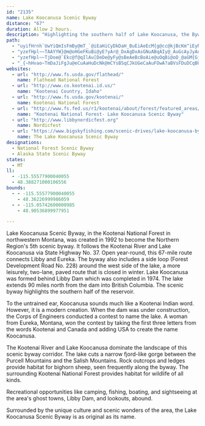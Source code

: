 ```yaml
---
id: "2135"
name: Lake Koocanusa Scenic Byway
distance: "67"
duration: Allow 2 hours.
description: "Highlighting the southern half of Lake Koocanusa, the Byway connects the towns of Libby and Eureka along U.S. 37."
path:
  - "uyifHrnh`UwYiQmIsFmBy@mT_`@iEaHiCyDkDaH_BuEiAeEcM{g@cc@kjBcKm^iEyNyBaJaEya@_A_F_AyDwCqIgBqHoGuf@YyEyBci@C}Bh@cQE{C_BsWYaGCyCRwCrAaK~BoZ^kCpAcFlAsCxKsPnAsAtImHnBoBf[sTpEmChBuAdC_BfDsAvD_AdC[xm@ZlJWvFs@~PsErCiAxA}@vBaBzLsKjPwL`]iYfC{B`CiDnCgG|GsSl@}BZ{AXeBjCiTdBmLhFgXb@}C`@mFlBm^b@yFp@aEjB_HrFuMxBaGrAsErAaGtCeQfSetAl@mG`@}KFgBCiE]eO_@eGaAiIgD{Om@yDe@sFy@qOy@eIcAwFuAeGcK}^wAoHWsBqAkg@WsC]aCaCgNMmHLmCjD_XhAyK^{E"
  - "yzefHpl~~TAAYYW}@m@oHGeFKuBi@yE?yAr@_DxAgDxAsGNuABqAIy@_AuGcAyJyAoFcD_BaIgC_M_FmHeDaGcFeAi@eBJiF|Aa@Nc@j@YKOa@cG~BoB`AwDfC}BpBaKxSgD|HsCfEcAl@{Al@}C^uJVgCOkC{@eBmAkEeE_RcPqA}@a@M{@EkEJcASyA}@u@}@m@oAeAmD}@{Ae@WgFSoAs@eAaAmBqA}@MeE~@eA@{@GqDqAa@?c@Py@?mCm@uDSgFu@wFM_Dj@aDrAo@Do@Wc@g@c@aBUkA_@q@kAOm@Xm@r@yBzCk@^s@LcAO_QmHcAKsB@sD~@mADiCs@o@s@o@sAe@_BOyACqBTiGAa@S}@Sa@uByC_@]sAi@i@e@cBcCu@a@q@PkCrB}CdAcBFoAY_Aq@cBaBOEs@@cFbBgD`@y@\\eAx@y@`As@fAyDxIy@lAuA^gAS_@Sy@eAgAaEuAsBy@s@sIwEyAgAu@gA}@}BgAoE]m@q@]aBD_D\\sCh@mFpCcFxAaDlAoAxAmCfBkCp@wAj@_GhE{EfBiBjB}A~C{@hCy@bFOnETdHIlAY`As@~@o@Vq@@m@SYYYk@_@oAsAaIe@eB[q@k@g@kAcAyGaCaCe@sAAcDZqJlBuMpEsA^wHfAuCdA{C`BoDlDwApBcHlLgAzAm@l@wAv@k@LwBDm@Ku@S_B{Ao@w@gAeCe@iEe@_J]aCqBaGkAwBuLePcD_EiCsDgD_EiBeBuCyBuLqHaIkGkHsG{@{@gA{A_FeKsOgJyBgAcDeAmHmB}Aq@s@g@sCqCoEsCwDgAcHoAwQ@gJ^iQDoQgBaACeCR_A\\qAl@eGrEmA^mDXcDjAyE|E_AHgBKwGgC}CeDy@sAaBaEeDaHcFmLk@qBaB{KO{A{@iF_EgNqA}DcBaEiAaC}BkDq@uAw@aCcAaHkAgSy@gHcA{GUcAy@oBiAmAo@_@eOmB_IwBgDmAoBQcHXoFIoCqA_C_CmBkCkBiEgAmAu@k@}A]yECaDr@mDnA_CpAoDrDi@xAc@nBQhCGtFFrDPlCCfCYrCiA~D{ClI{BbJkJdj@e@lAe@l@c@^e@LsAHuAq@a@Ew@gCsC{Nq@{DOkCBmBh@sDf@gB|@qBr@uCh@_DNwAN{D@aBK_Ei@eFyA}Eu@sBgCgEqBwDWy@]gBK_AEeCN{LAuAWqFo@cEgEgOwDaQU{BI{Do@sIoAyLc@qGEwCBaB|@cWP{Bn@sDbAqCzAyCv@{BH_ACs@S_AWq@m@s@_Ag@{FeCsGyBy@{@Se@Ec@HaEIuAMu@g@mAY_@wCmBsE{EcB_B[w@My@K}FMeAUm@o@s@_@QiAG{Kn@yA?}AUuAo@{HqFyEqDwB_CoAgB_@y@Ik@C_AL_A`@uAf@m@XO|GyAh@g@Xe@Jm@Hk@Ay@WaAi@s@iAk@kCy@}@E}@FcObDaRzAiCbAaCb@iGr@gIJeKpAiR~CqGrCmEfCeA~@mCrCy@fAe@fAcApE]x@gC~Aq@t@Uj@YxA[jCS^_@TyAd@]V_DtFm@fAWhAWtE_@lAiA~@oAr@c@~@Uf@ObA[fFg@x@cCnBs@~AeA`DYjAI~@UtFO|@g@t@{A~@o@n@s@fAKXmAfFmCjEiE|IcAxAiCpBuLbIgAlA{@~A_B`CmUbYcAbB_ArBc@lBy@tNWzCWdAsArCcAz@eA\\wVJiAH}@VqB`AmFrF_K`MwGdGgG|I_CrC}BjBsGdCwA~@gGnFiErG_A~@q@XmAFq@PiAr@iBrBcB~C}Tzg@oApDk@zBwAnJu@xAc@Pq@LuEu@_BIa@Hw@`@_A~@qK|TaDrLeAfCa@~AQ`BKlBS~@e@lAo@dAq@pBU~BOnCkAzF]dGWlAyArEOlAClCJfB?~A]jA_@`@_Bd@kArAaDfKy@fDOdA?xAO|Ag@`Aq@z@eA~C{C~Jy@rByA~BoJ~Lq@pAYx@IrDq@xAWXYDkDEuA~@mFrGoB`DcBxDeAzAwUlP_ElBsAd@wG`BiDf@kCGwHu@cEBk`@xKo@^wAjB_@fAY~AGtBCxH_@xCY`Ai@dAwApAu@`@sBD_@GaNsJsCeAiAUcBImDVsCz@_PfK}BjAi@RyALyAOuAw@mAgAsAyBk@}BgDwSu@gCiAsB}CeC{FaD_Ay@y@_BmD{Hy@yAyAsAoAs@oLqAyBGaO^eKSwBl@qAKc@SeAkAi@[mEcA}AM_NV_AEiB]s@Yu@k@yBsCu@iBc@_CYeAc@_AsB{CiDyBgCwAyAIgH`@iAL_DlA}@Ju@EmCy@iAMo@W}AaAaK{H{Ae@uIEuLrBoAPm@Ew@SgEsCwDcAmEoBgLsAsDYaACwJb@cAIiLj@mKv@yB@sDa@mHFkNdEgB`AcBxAy@lAm@rA_B|EaJvP{BnJS\\mEbHyAdBgFpCsAnAi@x@u@dBw@xByFdUc@pE_BhVm@nFu@zDcAdC_DrDqE`Ee@dBs@xEeAtEmAxDoB~Eg@l@{@`@u@GgAm@Uq@S_ClBcKb@uJx@kG~BwLlBeH^mCJ{DeA}Z?kETuDfGwr@HqDI{Du@yIwBcMmAyF{@aHAeFPuG_@{HUkBm@_CwD}FeB}AaFiDsE}DuNoMmM{KgDsBaCe@iCAo@RsAr@{FpF_DrBmBf@uB?gALeBv@sAlAiBfCaCjCsItKi@x@yAfCi@vAq@bAkGvHmBlBeAx@gGrDyC`C}A`BuFxH}A~AkBjAgIlDcBl@oD^gBCeD{@aC{AoCkCgDsBuJ}AcImCsAA}DX{ASqB}@uAuAa@s@oD_KmA_CWa@sBkAiTaEaCY{HWoASkPsDuIS{CXqE?sAU_Bk@sA}@cBgBe@g@o@qAcAsCo@sCw@{GiA{Ck@w@sAkAmA[eEg@g@Oy@g@_D{EuKuQwBaDu@k@gFwBoDgB}B_B}B{Dk@kAaF{OiBqHs@eBk@y@mCqBmEgAyAy@y@eAi@[y@Ww@?y@PeBrBuAz@y@Hm@UU[c@gAIm@Bk@xAmEXsHDsDGgBc@mBsBmD_LsNsA{ByDgLsCaGyAsD_@sBS_JKu@Qc@uAeBuAsCYgAw@uF_@gBdHoRnNe_@dAeC"
  - "yzefHpl~~TjDoe@`Ekc@f@qIlAu[DeDe@yFy@sBeAeBcBoAie@uOqBi@oD_@aGM{Gj@s_@~HwA@iAMmDkBi@m@eBqCkMkU}AyBi@m@y@e@mC}@wCJkCr@cC~@yCp@aDRcAG_C_@sBy@cD_BuNgG}Bm@mFq@cFK}DD}c@jEoDQsAa@cE}BkDoDoDqFmKaJ{D}EiEkGuKaMyEuGgEgHcAaAs@k@q@]gCu@aGs@eBq@sAw@yAoA}AkBmAyBaBgEqDmK_AoBcBeCcCyEk@gBY{Ai@}FIoBk@gDgBsDuAsAo@c@gBYcAFmAVkAl@}DxE}B`C}JjI_AnAcAhBaD|H_BdCoArAmBlAmDbBuAZ}Aj@iCdBwF`GcEtDmAx@oC~AgCdAoCf@qEFuAMsDkA{JgGuH{FyDyDm\\ga@{HgKcC_EcDwHgB_F_AmBgCqDwBgBwC{AiBqAuKiGcBkAiBmBqEeGyCuH_ByHi@uG_A}Uq@aEe@eB_AqBiC}Dmb@em@uC{B}Aw@iCa@gCE}@JoCf@eBx@mA`AmC~Dq@vAi@`BwDtNeAxCmBxC}AnBoC|BqAx@kC~@aEXwCIk\\oD_Hg@kZmD}E]kCe@wAy@sBsByBsEmD}Ps@mCo@}AcAiAkAcAg@SuB[_BHaBh@uAtA}@|Ae@rAi@nBuBzM}AlIcAvCcBfCcCdAsBIoASoAm@gGaF{BwBaBcCyNaWiEaGkFgGoDoFmEwHyAyAgBeA_Ci@yBeAcEyAyMaGcCc@cDNsD?aBUq@]cC}CsDoIiAqDgCqKyCqIYyAUuBIgCN_MScEc@kD_Gq]eAoJqFe}@o@sIsBiPgDcTu@mDy@eD}A_D_A_By@gAy@u@eBqAwAs@wD]_BAiAJsBl@_DdB}AxAoMxQuDdEgBdAo@FsBG}Aq@_AaAeBsCsCaHgAqAeAy@mIaFwBkBqGwGyEeEoBqAaGgCiGgEwBq@y@GkIK}CJqCj@oHbDaCv@wJ~AqHl@iTdAwDf@uAVoHlCqMnFmCn@oC@yBYaFSeBLgV~EeEf@yIr@iCd@w@R}@j@aBxAe@l@wDdHkBhEaApA}A`AuA^oA?mAMiAq@{AuAmAgCmFmP}@mBoAyA{A_AgAS_B?gAR_Af@iAdAcBdCg@rAm@jDOrBMfH[jGwBxRUfDI~Da@vLg@vQiAdNo@zEk@tDuAjGiGdU{Jfi@y@hCu@fBsArBqHbIgF`JcE~FaL|K}HdEcBrAmQlUwHfFkAhAoPxT_EzCmJ`DcC~A{LbTyClHyAjCkIpMoBlD}CdEkArAsJ|HcF~G_Q`XyChF_`@p}@cDzIwYhaAsB|FsBdEsC`H{@~CqE|R}ApDyLnLsFjKu@jA}G~EkLzGgI`HiAr@w@P_AD}BWyC{@cHyCwA_@iRaCkQyEgBScEWwXfFaL^sBQ_MmCeQcEmDiAuBGeNfAcUs@qDa@uCmAmBkAiCyBeCyCcIoLyBgCy@q@y@YyAWyOg@qOSgIm@oj@eGiDUwHCeHSeJKkHd@sBY{\\oLcDYwCKcIRcJDaPr@q@JeJnEcB^aDB_DWmBa@u@q@i@s@s@{AiAwD_BsDyAuA{@e@gDk@mBm@wAw@{@u@iCeD{FuFyEeEoBmAoDe@}A_@aAe@_Ay@}FuImUuT}F{F}HoIwD_G}CoG}AmBkCqAwA?wALu@VcCtAoA|Aa@x@gA`DmB`K_BxEsBtDsDjDcDtBcLpFeBf@cBLqBE_JiA}BHoFdBwBjAmCdBeFfFkCtD{KzP}EnEiDvBoB~@{@TkCXmBGiD{@yEsCmRgNqDeA{LAmDT_D~@iN~G}Aj@aANsCKy@S}BgBgC_DoCoCcEsCiEmB_IwAyBsAoC_DaE{GiGmMaTg`@yD{F}EmFcBeC{JcSaJoOuCuE}AcAgGsBiB_B}@uA_CyFuDcPqAsEgC_HkHuPe@aAoAmA}GqDi@g@}BmD"
  - "_{~hHvao~TmDaJiFgJu@eCuAaHuDcNk@mCYsBSqCJkUGeCaAuFOwA?aBVsFDuDCqBU_BYcBiG{O]wAcBgJc@uAeAwAeAaAqAe@mAGuADyA`@_BlAaA~AoDfJiBfDoBjBmAl@aIx@mDDeC_@gDkAqQsIoIuC{DK_EoBgHqF}DcD}EcGaJeSqJaXeLgZ}AgDoDyFqHuGyDqB{ImCgHgD}RaP}HyH}EwF_B_Fy@kEkD}KiD_IcQy^kAaByAwAsBeAaLgBiCmAmA_A_D_EaBgDoCgEmAkAiBu@{JmBoC_AcEqByBsAqO{LuBsBsBkCiCmEiB{D}@gCoGuWqFeVqEaMmIcSsBsJs@mF_@{Bk@kB}C{Fs@yCc@sCEaAHsCJsBpFiVxFs]jDyLbBsHd@oDXsLXoEVqBfBmG~D}L|ByHv@sCZkBLaBBeAGiBiAyNCmCBkApAoKJoD?eCK_Bg@mCo@_BgGuLs@kCKaAYyEC{CNwYO}Da@cEm@sCy@yCcAsBsFuHgEqE}e@ii@eBwC}BmGo@cD_AqHYaG?cKJw`@Lc}AC{BHmHEyHTosACi["
websites:
  - url: "http://www.fs.usda.gov/flathead/"
    name: Flathead National Forest
  - url: "http://www.co.kootenai.id.us/"
    name: "Kootenai Country, Idaho"
  - url: "http://www.fs.usda.gov/kootenai/"
    name: Kootenai National Forest
  - url: "http://www.fs.fed.us/r1/kootenai/about/forest/featured_areas/koocanusa_byway.shtml"
    name: "Kootenai National Forest- Lake Koocanusa Scenic Byway"
  - url: "http://www.libbynordicfest.org"
    name: Nordicfest
  - url: "https://www.bigskyfishing.com/scenic-drives/lake-koocanusa-byway.php"
    name: The Lake Koocanusa Scenic Byway
designations:
  - National Forest Scenic Byway
  - Alaska State Scenic Byway
states:
  - MT
ll:
  - -115.55577900040055
  - 48.388271000106556
bounds:
  - - -115.55577900040055
    - 48.36226999986059
  - - -115.05742600000985
    - 48.90536899977951

---
```


Lake Koocanusa Scenic Byway, in the Kootenai National Forest in northwestern Montana, was created in 1992 to become the Northern Region's 5th scenic byway.  It follows the Kootenai River and Lake Koocanusa via State Highway No. 37.  Open year-round, this 67-mile route connects Libby and Eureka.  The byway also includes a side loop (Forest Development Road No. 228) around the west side of the lake, a more leisurely, two-lane, paved route that is closed in winter. Lake Koocanusa was formed behind Libby Dam which was completed in 1974.  The lake extends 90 miles north from the dam into British Columbia.  The scenic byway highlights the southern half of the reservoir.

To the untrained ear, Koocanusa sounds much like a Kootenai Indian word.  However, it is a modern creation.  When the dam was under construction, the Corps of Engineers conducted a contest to name the lake.  A woman from Eureka, Montana, won the contest by taking the first three letters from the words Kootenai and Canada and adding USA to create the name Koocanusa.

The Kootenai River and Lake Koocanusa dominate the landscape of this scenic byway corridor.  The lake cuts a narrow fjord-like gorge between the Purcell Mountains and the Salish Mountains.  Rock outcrops and ledges provide habitat for bighorn sheep, seen frequently along the byway.  The surrounding Kootenai National Forest provides habitat for wildlife of all kinds.

Recreational opportunities like camping, fishing, boating, and sightseeing at the area's ghost towns, Libby Dam, and lookouts, abound.

Surrounded by the unique culture and scenic wonders of the area, the Lake Koocanusa Scenic Byway is as original as its name.
